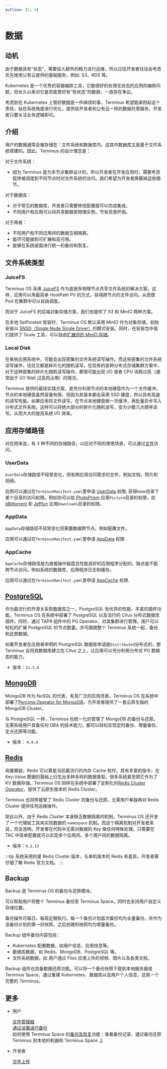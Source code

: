 ```yaml
---
outline: [2, 4]
---
```


# 数据

## 动机

由于数据具有“状态”，需要投入额外的精力进行运维，所以过往开发者往往会考虑优先使用公有云提供的基础服务，例如: S3，RDS 等。

Kubernetes 是一个优秀的容器编排工具，它能很好的处理无状态的应用的编排问题，但长久以来对它是否能管好有“有状态”的数据，一直存在争议。

考虑到在 Kubernetes 上管好数据是一件麻烦的事，Terminus 希望能承担起这个责任，站在系统角度进行优化，提供给开发者和公有云一样的数据托管服务，开发者只要关注业务逻辑即可。

## 介绍

用户的数据通常会被存储在：文件系统和数据库内，这其中数据库又是基于文件系统搭建的。因此，Terminus 的设计理念是：

对于文件系统：

- 因为 Terminus 是为多节点集群设计的，所以开发者在开发应用时，需要考虑程序被调度到不同节点时对文件系统的访问。我们希望为开发者屏蔽掉这些细节。

对于数据库：

- 对于常见的数据库，开发者只需要修改配置就可以完成集成。
- 不同用户和应用可以间共享数据库物理实例，节省资源开销。

对于两者：

- 不同用户和不同应用间的数据互相隔离。
- 能尽可能做到可扩展和高可用。
- 能够在系统层面进行统一的备份和恢复。

## 文件系统类型

### JuiceFS

Terminus OS 采用 [JuiceFS](https://juicefs.com) 作为底层多物理节点共享文件系统的解决方案。这样，应用可以用最简单 HostPath PV 的方式，获得跨节点的文件访问。从而使 Pod 在集群中可以自由调度。

而对于 JuiceFS 的后端对象存储方案，我们也提供了 S3 和 MinIO 两种方案。

在本地 Selfhosted 安装时，Terminus OS 默认采用 MinIO 作为对象存储。初始安装以 [SNSD（Single Node Single Driver）](https://min.io/docs/minio/linux/operations/install-deploy-manage/deploy-minio-single-node-single-drive.html)的模式安装。同时，在安装包中我们提供了 Scale 工具，可以自由[扩展你的 MinIO 存储](../../developer/develop/advanced/cli.md#在本地增加一块新的硬盘)。

### Local Disk

在某些应用系统中，可能会出现密集的文件系统读写操作。而这些密集的文件系统读写操作，往往又都是碎片化的随机读写。在现有的各种分布式存储集群方案中，对于这种密集的碎片化随机读写操作，都很可能出现 I/O 或者 CPU 消耗过高（通常由于 I/O Wait 过高而占用）的情况。

Terminus 提供的最佳实践方案，是充分利用节点的本地硬盘作为一个文件缓冲。节点的本地硬盘虽然容量有限，但因为其基本都会采用 SSD 硬盘，所以具有高速的读写性能。如果应用将文件读写，在节点本地硬盘做一次缓冲，再批量异步写入分布式文件系统。这样可以将绝大部分的碎片化随机读写，变为少数几次顺序读写。从而大大的提高系统 I/O 效率。

## 应用存储路径

对应用来说，有 3 种不同的存储路径，以应对不同的使用场景。可以通过[文件](../../how-to/terminus/files/index.md#introduction)访问。

### UserData

`UserData`存储路径不经常变化，但有跨应用访问需求的文件，例如文档，照片和视频。

应用可以通过在`TerminusManifest.yaml`里申请 [UserData](../../developer/develop/package/manifest.md#userdata) 权限, 获得`Home`目录下某个目录的访问权限。例如你可以给 [PhotoPrism](https://market.jointerminus.com/app/photoprism) 应用`Picture`目录的权限，给 [qBittorrent](https://market.jointerminus.com/app/qbittorrent) 和 [Jefflyn](https://market.jointerminus.com/app/jellyfin) 应用`Downloads`目录的权限。

### AppData

`AppData`存储路径不经常变化但需要数据跨节点。例如配置文件。

应用可以通过在`TerminusManifest.yaml`里申请 [AppData](../../developer/develop/package/manifest.md#appdata) 权限.

### AppCache

`AppCache`存储路径是为直接操作磁盘且性能良好的应用程序分配的。缺点是不能跨节点访问。例如系统的数据库，应用程序日志和缓存。

应用可以通过在`TerminusManifest.yaml`里申请 [AppCache](../../developer/develop/package/manifest.md#appcache) 权限.

## [PostgreSQL](../../developer/develop/advanced/database.md#rds)

作为最流行的开源关系型数据库之一，PostgreSQL 有优异的性能、丰富的插件功能。Terminus OS 在系统中部署了 PostgreSQL 以及流行的 Citus 分布式数据库插件。同时，通过 TAPR 组件中的 PG Operator，对其集群进行管理。用户可以轻松的扩展 PostgreSQL 的节点数量。并可跟随整个 Terminus 系统一起，备份和还原数据。

如果开发者在应用者申明的 PostgreSQL 数据库申请是`Distributed`分布式的，那 Terminus 会将其数据库建立在 Citus 之上，让应用可以充分利用分布式 PG 数据库的能力。

- 版本：`11.3.0`

## [MongoDB](../../developer/develop/advanced/database.md#nosql)

MongoDB 作为 NoSQL 的代表，有其广泛的应用场景。Terminus OS 在系统中部署了[Percona Operator for MongoDB](https://github.com/percona/percona-server-mongodb-operator)。为开发者提供了一套云原生版的 MongoDB Cluster。

与 PostgreSQL 一样，Terminus 也统一化的管理了 MongoDB 的备份与还原。无需系统用户具备任何 DBA 的技术能力，都可以轻松实现定时备份、增量备份、定点还原等功能。

- 版本： `6.0.4`

## [Redis](../../developer/develop/advanced/database.md#cache)

毋庸置疑，Redis 可以算是当前最流行的内存 Cache 软件。其有丰富的指令，在 Key-Value 数据的基础上衍生出多种多样的数据类型。很多系统甚至把它作为了 KV 数据存储。Terminus OS 同样在系统中部署了定制化的[Redis Cluster Operator](https://github.com/beclab/redis-cluster-operator)，提供了云原生版本的 Redis Cluster。

Terminus 也同样接管了 Redis Cluster 的备份与还原。无需用户单独再对 Redis Cluster 提供任何运维操作。

除此以外，由于 Redis Cluster 本身缺乏数据隔离的机制，Terminus OS 还开发了一个代理层工具来实现数据的 `namespace` 机制。而这个隔离机制对开发者来说，完全透明。开发者在代码中无需对数据的 Key 做任何特殊处理。只需要在 TAC 中简单配置就可以实现多个应用间、多个用户间的数据隔离。

- 版本：`6.2.13`

:::tip
系统采用的是 Redis Cluster 版本，与单机版本的 Redis 有差异。开发者需仔细了解 Redis 官方文档。
:::

## Backup

Backup 是 Terminus OS 的备份与还原模块。

可以帮助用户将整个 Terminus 备份至 Terminus Space，同时也支持用户自定义存储位置。

备份操作可每日、每周定期执行。每一个备份计划首次备份均为全量备份，并作为该备份计划的第一份快照，之后创建的快照均为增量备份。

Backup 组件备份内容包括：

- Kubernetes 配置数据，如用户信息、应用信息等。
- 数据库数据，如 Redis、MongoDB、PostgreSQL 等。
- 文件系统数据，如 用户通过 Files 应用上传的视频、图片以及各类文档。

Backup 组件也具备数据还原功能。可以将一个备份快照下载到本地服务器或 Terminus Space，通过重建 Kubernetes、数据库以及用户个人信息，还原一个完整的 Terminus。

## 更多

- 用户

  [文件管理器](../../how-to/terminus/files/)<br>
  [通过设置进行备份](../../how-to/terminus/settings/backup.md)<br>
  如何使用 Terminus Space 的[备份及恢复](../../how-to/space/backup.md#backup)功能：查看备份记录、通过备份还原 Terminus 到本地的机器和 Terminus Space 上

- 开发者

  [文件上传](../../developer/develop/advanced/file-upload.md)<br>
